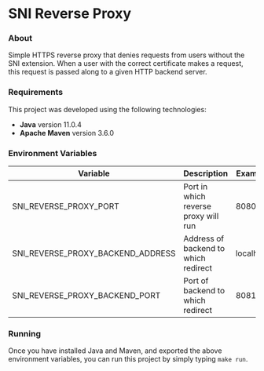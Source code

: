 # SNI Reverse Proxy

### About

Simple HTTPS reverse proxy that denies requests from users without the SNI extension. When a user with the correct certificate makes a request, this request is passed along to a given HTTP backend server.

### Requirements

This project was developed using the following technologies:

- **Java** version 11.0.4
- **Apache Maven** version 3.6.0

### Environment Variables

| Variable                          |  Description                         | Example                         |
|-----------------------------------|--------------------------------------|---------------------------------|
| SNI_REVERSE_PROXY_PORT            | Port in which reverse proxy will run | 8080                            |
| SNI_REVERSE_PROXY_BACKEND_ADDRESS | Address of backend to which redirect | localhost                       |
| SNI_REVERSE_PROXY_BACKEND_PORT    | Port of backend to which redirect    | 8081                            |

### Running

Once you have installed Java and Maven, and exported the above environment variables, you can run this project by simply typing `make run`.
